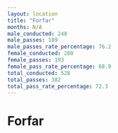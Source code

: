 ```yaml
---
layout: location
title: "Forfar"
months: N/A
male_conducted: 248
male_passes: 189
male_passes_rate_percentage: 76.2
female_conducted: 280
female_passes: 193
female_pass_rate_percentage: 68.9
total_conducted: 528
total_passes: 382
total_pass_rate_percentage: 72.3
---
```


# Forfar

